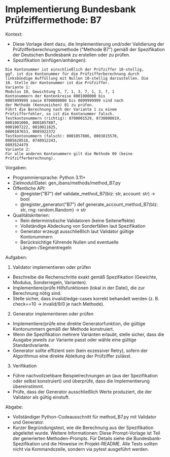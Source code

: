 # Implementierung Bundesbank Prüfziffermethode: B7

Kontext:
- Diese Vorlage dient dazu, die Implementierung und/oder Validierung der Prüfzifferberechnungsmethode ("Methode B7") gemäß der Spezifikation der Deutschen Bundesbank zu erstellen oder zu prüfen.
- Spezifikation (einfügen/anhängen):

```Text
Die Kontonummer ist einschließlich der Prüfziffer 10-stellig,
ggf. ist die Kontonummer für die Prüfzifferberechnung durch
linksbündige Auffüllung mit Nullen 10-stellig darzustellen. Die
10. Stelle der Kontonummer ist die Prüfziffer.
Variante 1:
Modulus 10, Gewichtung 3, 7, 1, 3, 7, 1, 3, 7, 1
Kontonummern der Kontenkreise 0001000000 bis
0005999999 sowie 0700000000 bis 0899999999 sind nach
der Methode (Kennzeichen) 01 zu prüfen.
Führt die Berechnung nach der Variante 1 zu einem
Prüfzifferfehler, so ist die Kontonummer falsch.
Testkontonummern (richtig): 0700001529, 0730000019,
0001001008, 0001057887,
0001007222, 0810011825,
0800107653, 0005922372
Testkontonummern (falsch): 0001057886, 0003815570,
0005620516, 0740912243,
0893524479
Variante 2:
Für alle anderen Kontonummern gilt die Methode 09 (keine
Prüfzifferberechnung).
```

Vorgaben:
- Programmiersprache: Python 3.11+
- Zielmodul/Datei: gen_ibans/methods/method_B7.py
- Öffentliche API:
  - @register("B7") def validate_method_B7(blz: str, account: str) -> bool
  - @register_generator("B7") def generate_account_method_B7(blz: str, rng: random.Random) -> str
- Qualitätskriterien:
  - Rein deterministische Validatoren (keine Seiteneffekte)
  - Vollständige Abdeckung von Sonderfällen laut Spezifikation
  - Generator erzeugt ausschließlich laut Validator gültige Kontonummern
  - Berücksichtige führende Nullen und eventuelle Längen-/Segmentregeln

Aufgaben:
1) Validator implementieren oder prüfen
- Beschreibe die Rechenschritte exakt gemäß Spezifikation (Gewichte, Modulus, Sonderregeln, Varianten).
- Implementiere/prüfe Hilfsfunktionen (lokal in der Datei), die zur Berechnung nötig sind.
- Stelle sicher, dass invalid/edge-cases korrekt behandelt werden (z. B. check==10 -> invalid/9/0 je nach Methode).

2) Generator implementieren oder prüfen
- Implementiere/prüfe eine direkte Generatorfunktion, die gültige Kontonummern gemäß der Methode konstruiert.
- Wenn die Spezifikation mehrere Varianten erlaubt, stelle sicher, dass die Ausgabe jeweils zur Variante passt oder wähle eine gültige Standardvariante.
- Generator sollte effizient sein (kein exzessiver Retry), sofern der Algorithmus eine direkte Ableitung der Prüfziffer zulässt.

3) Verifikation
- Führe nachvollziehbare Beispielrechnungen an (aus der Spezifikation oder selbst konstruiert) und überprüfe, dass die Implementierung übereinstimmt.
- Prüfe, dass der Generator ausschließlich Werte produziert, die der Validator als gültig einstuft.

Abgabe:
- Vollständiger Python-Codeausschnitt für method_B7.py mit Validator und Generator.
- Kurzer Begründungstext, wie die Berechnung aus der Spezifikation abgeleitet wurde.
Weitere Informationen: Diese Prompt-Vorlage ist Teil der generierten Methoden-Prompts. Für Details siehe die Bundesbank-Spezifikation und die Hinweise im Projekt-README.
Alle Tests sollten nicht via Kommandozeile, sondern via pytest ausgeführt werden.

